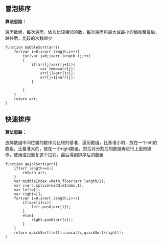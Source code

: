 ## 冒泡排序 ##
**算法思路：**

遍历数组，每次遍历，依次比较相邻的数，每次遍历将最大或最小的值推至最后，越往后，比较的次数越少

    function bubbleSort(arr){
		for(var i=0;i<arr.length;i++){
			for(var j=0;j<arr.length-i;j++)
			{
				if(arr[j]>arr[j+1]){
					var temp=arr[j];
					arr[j]=arr[j+1];
					arr[j+1]=arr[j];
				}
			
			}
		}
		return arr;
	}	

## 快速排序 ##
**算法思路：**

选择数组中间位置的数作为比较的基准，遍历数组，比基准小的，放在一个left的数组，比基准大的，放在一个right数组，然后对分割后的数据再进行上面的操作，使用递归重复这个过程，最后得到排序后的数组

	function quickSort(arr){
	    if(arr.length<=1){
	        return arr;
	    }
	    var middleIndex =Math.floor(arr.length/2);
	    var c=arr.splice(middleIndex,1);
	    var left=[];
	    var right=[];
	    for(var i=0;i<arr.length;i++){
	        if(arr[i]<c){
	            left.push(arr[i]);
	        }
	        else{
	            right.push(arr[i]);
	        }
	    }
    	return quickSort(left).concat(c,quickSort(right));
	}    



